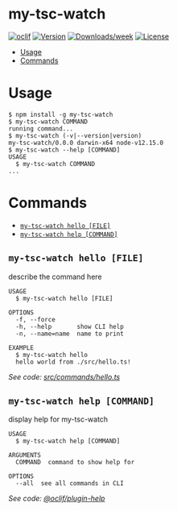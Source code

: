 my-tsc-watch
============



[![oclif](https://img.shields.io/badge/cli-oclif-brightgreen.svg)](https://oclif.io)
[![Version](https://img.shields.io/npm/v/my-tsc-watch.svg)](https://npmjs.org/package/my-tsc-watch)
[![Downloads/week](https://img.shields.io/npm/dw/my-tsc-watch.svg)](https://npmjs.org/package/my-tsc-watch)
[![License](https://img.shields.io/npm/l/my-tsc-watch.svg)](https://github.com/korzio/my-tsc-watch/blob/master/package.json)

<!-- toc -->
* [Usage](#usage)
* [Commands](#commands)
<!-- tocstop -->
# Usage
<!-- usage -->
```sh-session
$ npm install -g my-tsc-watch
$ my-tsc-watch COMMAND
running command...
$ my-tsc-watch (-v|--version|version)
my-tsc-watch/0.0.0 darwin-x64 node-v12.15.0
$ my-tsc-watch --help [COMMAND]
USAGE
  $ my-tsc-watch COMMAND
...
```
<!-- usagestop -->
# Commands
<!-- commands -->
* [`my-tsc-watch hello [FILE]`](#my-tsc-watch-hello-file)
* [`my-tsc-watch help [COMMAND]`](#my-tsc-watch-help-command)

## `my-tsc-watch hello [FILE]`

describe the command here

```
USAGE
  $ my-tsc-watch hello [FILE]

OPTIONS
  -f, --force
  -h, --help       show CLI help
  -n, --name=name  name to print

EXAMPLE
  $ my-tsc-watch hello
  hello world from ./src/hello.ts!
```

_See code: [src/commands/hello.ts](https://github.com/korzio/my-tsc-watch/blob/v0.0.0/src/commands/hello.ts)_

## `my-tsc-watch help [COMMAND]`

display help for my-tsc-watch

```
USAGE
  $ my-tsc-watch help [COMMAND]

ARGUMENTS
  COMMAND  command to show help for

OPTIONS
  --all  see all commands in CLI
```

_See code: [@oclif/plugin-help](https://github.com/oclif/plugin-help/blob/v3.1.0/src/commands/help.ts)_
<!-- commandsstop -->
